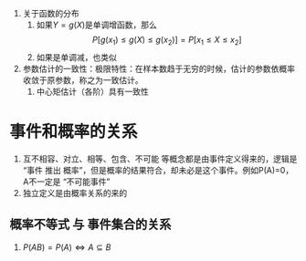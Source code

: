 1. 关于函数的分布
   1. 如果$Y=g(X)$是单调增函数，那么
   $$P[g(x_1)\le g(X)\le g(x_2)]=P[x_1\le X\le x_2]$$
   1. 如果是单调减，也类似
2. 参数估计的一致性：极限特性：在样本数趋于无穷的时候，估计的参数依概率收敛于原参数，称之为一致估计。
   1. 中心矩估计（各阶）具有一致性

# 事件和概率的关系
1. 互不相容、对立、相等、包含、不可能 等概念都是由事件定义得来的，逻辑是 “事件 推出 概率”，但是概率的结果符合，却未必是这个事件。例如P(A)=0，A不一定是 “不可能事件”
2. 独立定义是由概率关系的来的

## 概率不等式 与 事件集合的关系
1. $P(AB)=P(A)\Leftrightarrow A\subseteq B$